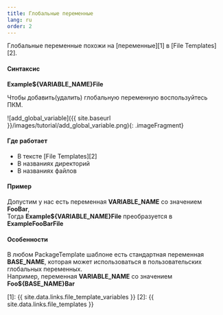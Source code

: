 ```yaml
---
title: Глобальные переменные
lang: ru
order: 2
---
```


Глобальные переменные похожи на [переменные][1] в [File Templates][2].

#### Синтаксис
**Example<font class="variable">${VARIABLE_NAME}</font>File**

Чтобы добавить(удалить) глобальную переменную воспользуйтесь ПКМ.

![add_global_variable]({{ site.baseurl }}/images/tutorial/add_global_variable.png){: .imageFragment}

#### Где работает
* В тексте [File Templates][2]
* В названиях директорий
* В названиях файлов

#### Пример
Допустим у нас есть переменная **VARIABLE_NAME** со значением **FooBar**,<br>
Тогда **Example<font class="variable">${VARIABLE_NAME}</font>File** преобразуется в **ExampleFooBarFile**

#### Особенности
В любом PackageTemplate шаблоне есть стандартная переменная **BASE_NAME**, которая может использоваться в пользовательских глобальных переменных.<br>
Например, переменная **VARIABLE_NAME** со значением **Foo<font class="variable">${BASE_NAME}</font>Bar**

[1]: {{ site.data.links.file_template_variables }}
[2]: {{ site.data.links.file_templates }}